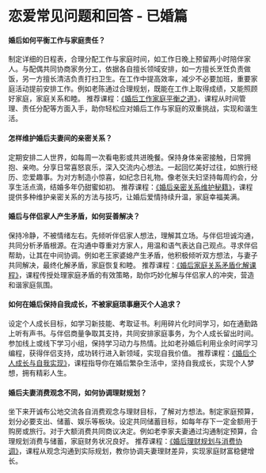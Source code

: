 # 恋爱常见问题和回答 - 已婚篇
#### 婚后如何平衡工作与家庭责任？
制定详细的日程表，合理分配工作与家庭时间，如工作日晚上预留两小时陪伴家人。与配偶共同协商家务分工，依据各自擅长领域安排，如一方擅长烹饪负责做饭，另一方擅长清洁负责打扫卫生。在工作中提高效率，减少不必要加班，重要家庭活动提前安排工作。例如老陈通过合理规划，既能在工作上取得成绩，又能照顾好家庭，家庭关系和睦。
推荐课程：[《婚后工作家庭平衡之道》](https://incecheng.github.io)，课程从时间管理、责任分配等方面入手，助你轻松应对婚后工作与家庭的双重挑战，实现和谐生活。

#### 怎样维护婚后夫妻间的亲密关系？
定期安排二人世界，如每周一次看电影或共进晚餐。保持身体亲密接触，日常拥抱、亲吻。分享日常喜怒哀乐，深入交流内心想法。一起回忆美好过往，如旅行经历、恋爱趣事。为对方制造小惊喜，如纪念日礼物。像老张夫妇坚持每周约会，分享生活点滴，结婚多年仍甜蜜如初。
推荐课程：[《婚后亲密关系维护秘籍》](https://incecheng.github.io)，课程提供多种维护亲密关系的方法与技巧，让婚后爱情持续升温，家庭幸福美满。

#### 婚后与伴侣家人产生矛盾，如何妥善解决？
保持冷静，不被情绪左右。先倾听伴侣家人想法，理解其立场。与伴侣坦诚沟通，共同分析矛盾根源。在沟通中尊重对方家人，用温和语气表达自己观点。寻求伴侣帮助，让其在中间协调。例如老王家婆媳产生矛盾，他积极倾听双方想法，与妻子共同解决，最终化解矛盾，家庭恢复和睦。
推荐课程：[《婚后家庭关系矛盾化解课程》](https://incecheng.github.io)，课程传授处理家庭矛盾的有效策略，助你巧妙化解与伴侣家人的冲突，营造和谐家庭氛围。

#### 如何在婚后保持自我成长，不被家庭琐事磨灭个人追求？
设定个人成长目标，如学习新技能、考取证书。利用碎片化时间学习，如在通勤路上听有声书。与伴侣商量争取其支持，共同安排家庭事务，为个人成长留出时间。参加线上或线下学习小组，保持学习动力与热情。比如老孙婚后利用业余时间学习编程，获得伴侣支持，成功转行进入新领域，实现自我价值。
推荐课程：[《婚后个人成长与自我实现》](https://incecheng.github.io)，课程指导你在婚后繁杂生活中，坚持自我成长，实现个人梦想，拥有精彩人生。

#### 婚后夫妻消费观念不同，如何协调理财规划？
坐下来开诚布公地交流各自消费观念与理财目标，了解对方想法。制定家庭预算，划分必要支出、储蓄、娱乐等板块。设定共同储蓄目标，如每年存下一定金额用于购房或旅行。对于大额消费共同商议决定。例如老李家夫妻通过沟通制定预算，合理规划消费与储蓄，家庭财务状况良好。
推荐课程：[《婚后理财规划与消费协调》](https://incecheng.github.io)，课程从观念沟通到实际规划，教你协调夫妻理财差异，实现家庭财富稳健增长。 